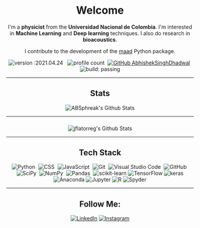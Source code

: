 <div align="center">

# **Welcome**



I'm a **physicist** from the **Universidad Nacional de Colombia**. I'm interested in **Machine Learning** and **Deep learning** techniques. I also do research in **bioacoustics**.

I contribute to the development of the [maad](https://scikit-maad.github.io/) Python package.

![version :2021.04.24](https://img.shields.io/badge/version-2021.04.24-informational) &nbsp;
![profile count](https://komarev.com/ghpvc/?username=jflatorreg&color=red)&nbsp;
[![GitHub AbhishekSinghDhadwal](https://img.shields.io/github/followers/jflatorreg?label=follow&style=social)](https://github.com/jflatorreg)&nbsp;
![build: passing](https://img.shields.io/badge/build-passing-success)

---
## Stats

<img align="center" src="https://github-readme-stats.vercel.app/api?username=jflatorreg&include_all_commits=true&count_private=true&show_icons=true&line_height=20&title_color=7A7ADB&icon_color=2234AE&text_color=D3D3D3&bg_color=0,000000,130F40" alt="ABSphreak's Github Stats">

---
###

<img align="center" src="https://github-readme-stats.vercel.app/api/top-langs/?username=jflatorreg&show_icons=true&line_height=20&title_color=7A7ADB&icon_color=2234AE&text_color=D3D3D3&bg_color=0,000000,130F40" alt="jflatorreg's Github Stats">

---
## Tech Stack

![Python](https://img.shields.io/badge/-Python-05122A?style=flat&logo=python)&nbsp;
![CSS](https://img.shields.io/badge/-CSS-05122A?style=flat&logo=CSS3&logoColor=1572B6)&nbsp;
![JavaScript](https://img.shields.io/badge/-JavaScript-05122A?style=flat&logo=javascript)&nbsp;
![Git](https://img.shields.io/badge/-Git-05122A?style=flat&logo=git)&nbsp;
![Visual Studio Code](https://img.shields.io/badge/-Visual%20Studio%20Code-05122A?style=flat&logo=visual-studio-code&logoColor=007ACC)&nbsp;
![GitHub](https://img.shields.io/badge/-GitHub-05122A?style=flat&logo=github)&nbsp;
![SciPy](https://img.shields.io/badge/SciPy%20-%23013243.svg?&style=flat&logo=SciPy&logoColor=white)&nbsp;
![NumPy](https://img.shields.io/badge/numpy%20-%23013243.svg?&style=flat&logo=numpy&logoColor=white)&nbsp;
![Pandas](https://img.shields.io/badge/Pandas%20-%23013243.svg?&style=flat&logo=Pandas&logoColor=white)&nbsp;
![scikit-learn](https://img.shields.io/badge/Scikit--Learn%20-%23013243.svg?&style=flat&logo=scikit-learn&logoColor=white)
![TensorFlow](https://img.shields.io/badge/TensorFlow%20-%23013243.svg?&style=flat&logo=TensorFlow&logoColor=white)
![keras](https://img.shields.io/badge/Keras%20-%23013243.svg?&style=flat&logo=keras&logoColor=white)
![Anaconda](https://img.shields.io/badge/Anaconda%20-%23013243.svg?&style=flat&logo=Anaconda&logoColor=white)
![Jupyter](https://img.shields.io/badge/Jupyter%20-%23013243.svg?&style=flat&logo=jupyter&logoColor=white)
![R](https://img.shields.io/badge/R%20-%23013243.svg?&style=flat&logo=r&logoColor=white)
![Spyder](https://img.shields.io/badge/Spyder%20-%23013243.svg?&style=flat&logo=spyder-ide&logoColor=white)

---
## Follow Me:

<a href="https://www.linkedin.com/in/jflatorreg" target="_blank"><img src="https://img.shields.io/badge/LinkedIn-%230077B5.svg?&style=flat-square&logo=linkedin&logoColor=white" alt="LinkedIn"></a>
<a href="https://www.instagram.com/juanfelg" target="_blank"><img src="https://img.shields.io/badge/Instagram-%23E4405F.svg?&style=flat-square&logo=instagram&logoColor=white" alt="Instagram"></a>
</div>
